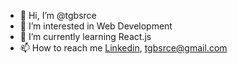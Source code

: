 - 👋 Hi, I’m @tgbsrce
- 👀 I’m interested in Web Development
- 🌱 I’m currently learning React.js
- 📫 How to reach me [Linkedin](https://www.linkedin.com/in/tu%C4%9Fba-ser%C3%A7e-b45168172/), tgbsrce@gmail.com
